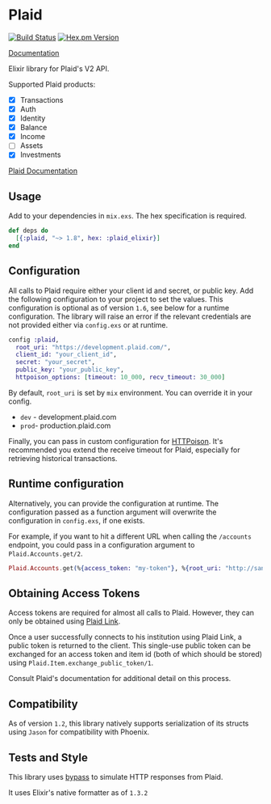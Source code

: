 # Plaid

[![Build Status](https://travis-ci.org/wfgilman/plaid-elixir.svg?branch=master)](https://travis-ci.org/wfgilman/plaid-elixir)
[![Hex.pm Version](https://img.shields.io/hexpm/v/plaid_elixir.svg)](https://hex.pm/packages/plaid_elixir)

[Documentation](https://hexdocs.pm/plaid_elixir)

Elixir library for Plaid's V2 API.

Supported Plaid products:

- [x] Transactions
- [x] Auth
- [x] Identity
- [x] Balance
- [x] Income
- [ ] Assets
- [x] Investments

[Plaid Documentation](https://plaid.com/docs/api)

## Usage

Add to your dependencies in `mix.exs`. The hex specification is required.

```elixir
def deps do
  [{:plaid, "~> 1.8", hex: :plaid_elixir}]
end
```

## Configuration

All calls to Plaid require either your client id and secret, or public key. Add the
following configuration to your project to set the values. This configuration is optional
as of version `1.6`, see below for a runtime configuration. The library will raise an
error if the relevant credentials are not provided either via `config.exs` or at runtime.

```elixir
config :plaid,
  root_uri: "https://development.plaid.com/",
  client_id: "your_client_id",
  secret: "your_secret",
  public_key: "your_public_key",
  httpoison_options: [timeout: 10_000, recv_timeout: 30_000]
```

By default, `root_uri` is set by `mix` environment. You can override it in your config.
- `dev` - development.plaid.com
- `prod`- production.plaid.com

Finally, you can pass in custom configuration for [HTTPoison](https://github.com/edgurgel/httpoison). It's recommended you
extend the receive timeout for Plaid, especially for retrieving historical transactions.

## Runtime configuration

Alternatively, you can provide the configuration at runtime. The configuration passed
as a function argument will overwrite the configuration in `config.exs`, if one exists.

For example, if you want to hit a different URL when calling the `/accounts` endpoint, you could
pass in a configuration argument to `Plaid.Accounts.get/2`.

```elixir
Plaid.Accounts.get(%{access_token: "my-token"}, %{root_uri: "http://sandbox.plaid.com/", secret: "no-secrets"})
```

## Obtaining Access Tokens

Access tokens are required for almost all calls to Plaid. However, they can only be obtained
using [Plaid Link](https://plaid.com/docs/link/transition-guide/#creating-items-with-link).

Once a user successfully connects to his institution using Plaid Link, a
public token is returned to the client. This single-use public token can be exchanged
for an access token and item id (both of which should be stored) using
`Plaid.Item.exchange_public_token/1`.

Consult Plaid's documentation for additional detail on this process.

## Compatibility

As of version `1.2`, this library natively supports serialization of its structs using `Jason` for compatibility with Phoenix.

## Tests and Style

This library uses [bypass](https://github.com/PSPDFKit-labs/bypass) to simulate HTTP responses from Plaid.

It uses Elixir's native formatter as of `1.3.2`

